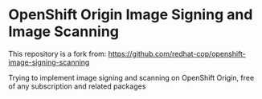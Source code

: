 OpenShift Origin Image Signing and Image Scanning
========================================

This repository is a fork from: https://github.com/redhat-cop/openshift-image-signing-scanning

Trying to implement image signing and scanning on OpenShift Origin, free of any
subscription and related packages
